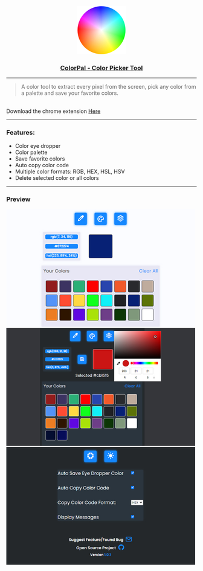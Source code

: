 <p align="center">
  <a href="https://chrome.google.com/webstore/detail/colorpal-color-picker-too/mbnpegpimodgjmlbfhkkdgbcfjmgpoad">
    <img src="https://raw.githubusercontent.com/NikosDaridis/ColorPal/main/icons/icon128.png" height="128">
    <h3 align="center">ColorPal - Color Picker Tool</h3>
  </a>
</p>

----
> A color tool to extract every pixel from the screen, pick any color from a palette and save your favorite colors.
</br>
Download the chrome extension  <a href="https://chrome.google.com/webstore/detail/colorpal-color-picker-too/mbnpegpimodgjmlbfhkkdgbcfjmgpoad">Here</a>

----

### Features:<br>
- Color eye dropper
- Color palette
- Save favorite colors
- Auto copy color code
- Multiple color formats: RGB, HEX, HSL, HSV
- Delete selected color or all colors

----

### Preview
<img width="500" alt="" src=https://raw.githubusercontent.com/nikosdaridis/colorpal/main/images/Screenshot1.jpg>
<img width="500" alt="" src=https://raw.githubusercontent.com/nikosdaridis/colorpal/main/images/Screenshot2.jpg>
<img width="500" alt="" src=https://raw.githubusercontent.com/nikosdaridis/colorpal/main/images/Screenshot3.jpg>